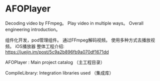 # AFOPlayer
Decoding video by FFmpeg。
Play video in multiple ways。 
Overall engineering introduction。


组件化开发，pod管理组件。
通过FFmpeg解码视频。
使用多种方式去播放视频。
iOS播放器
整体工程介绍:
https://juejin.im/post/5c9a2b896fb9a070df1671dd

AFOPlayer : Main project catalog （主工程目录）

CompileLibrary: Integration libraries used （集成库）

